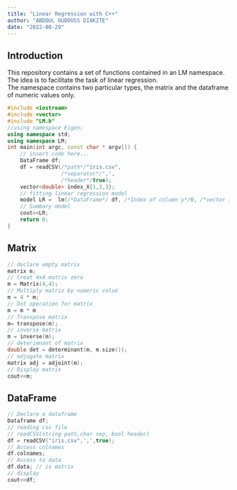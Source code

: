```yaml
---
title: "Linear Regression with C++"
author: "ABDOUL OUDOUSS DIAKITE"
date: "2022-08-29"
---
```


## Introduction

This repository contains a set of functions contained in an LM namespace. The idea is to facilitate the task of linear regression.\
The namespace contains two particular types, the matrix and the dataframe of numeric values only.


```cpp
#include <iostream>
#include <vector>
#include "LM.h"
//using namespace Eigen;
using namespace std;
using namespace LM;
int main(int argc, const char * argv[]) {
    // insert code here...
    DataFrame df;
    df = readCSV(/*path*/"iris.csv",
                 /*separator*/',',
                 /*header*/true);
    vector<double> index_X{1,2,3};
    // fitting linear regression model
    model LR =  lm(/*DataFrame*/ df, /*Index of column y*/0, /*vector index of Xi column*/index_X);
    // Summary model
    cout<<LR;
    return 0;
}
```



## Matrix


```cpp
// declare empty matrix
matrix m;
// Creat 4x4 matrix zero
m = Matrix(4,4);
// Multiply matrix by numeric value
m = 4 * m;
// Dot operation for matrix
m = m * m
// Transpose matrix
m= transpose(m);
// inverse matrix
m = inverse(m);
// deterimnant of matrix
double det = determinant(m, m.size());
// adjugate matrix
matrix adj = adjoint(m);
// Display matrix
cout<<m;
```

## DataFrame


```cpp
// Declare a dataframe
Dataframe df;
// reading csv file 
// readCSV(string path,char sep, bool header)
df = readCSV("iris.csv",',',true);
// Access colnames
df.colnames;
// Access to data
df.data; // is matrix
// display 
cout<<df;
```


